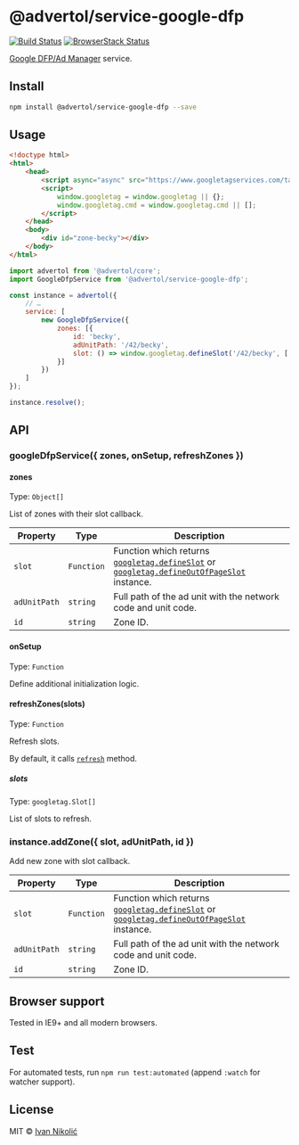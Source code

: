 # @advertol/service-google-dfp

[![Build Status][ci-img]][ci] [![BrowserStack Status][browserstack-img]][browserstack]

[Google DFP/Ad Manager](https://admanager.google.com/) service.

## Install

```sh
npm install @advertol/service-google-dfp --save
```

## Usage

```html
<!doctype html>
<html>
	<head>
		<script async="async" src="https://www.googletagservices.com/tag/js/gpt.js"></script>
		<script>
			window.googletag = window.googletag || {};
			window.googletag.cmd = window.googletag.cmd || [];
		</script>
	</head>
	<body>
		<div id="zone-becky"></div>
	</body>
</html>
```

```js
import advertol from '@advertol/core';
import GoogleDfpService from '@advertol/service-google-dfp';

const instance = advertol({
	// …
	service: [
		new GoogleDfpService({
			zones: [{
				id: 'becky',
				adUnitPath: '/42/becky',
				slot: () => window.googletag.defineSlot('/42/becky', ['fluid'], 'zone-becky').addService(window.googletag.pubads())
			}]
		})
	]
});

instance.resolve();
```

## API

### googleDfpService({ zones, onSetup, refreshZones })

#### zones

Type: `Object[]`

List of zones with their slot callback.

| Property | Type | Description |
| --- | --- | --- |
| `slot` | `Function` | Function which returns [`googletag.defineSlot`][googletag-define-slot] or [`googletag.defineOutOfPageSlot`][googletag-define-outofpage-slot] instance. |
| `adUnitPath` | `string` | Full path of the ad unit with the network code and unit code. |
| `id` | `string` | Zone ID. |

#### onSetup

Type: `Function`

Define additional initialization logic.

#### refreshZones(slots)

Type: `Function`

Refresh slots.

By default, it calls [`refresh`][googletag-refresh] method.

##### slots

Type: `googletag.Slot[]`

List of slots to refresh.

### instance.addZone({ slot, adUnitPath, id })

Add new zone with slot callback.

| Property | Type | Description |
| --- | --- | --- |
| `slot` | `Function` | Function which returns [`googletag.defineSlot`][googletag-define-slot] or [`googletag.defineOutOfPageSlot`][googletag-define-outofpage-slot] instance. |
| `adUnitPath` | `string` | Full path of the ad unit with the network code and unit code. |
| `id` | `string` | Zone ID. |

## Browser support

Tested in IE9+ and all modern browsers.

## Test

For automated tests, run `npm run test:automated` (append `:watch` for watcher support).

## License

MIT © [Ivan Nikolić](http://ivannikolic.com)

[ci]: https://travis-ci.com/niksy/advertol-service-google-dfp
[ci-img]: https://travis-ci.com/niksy/advertol-service-google-dfp.svg?branch=master
[browserstack]: https://www.browserstack.com/
[browserstack-img]: https://www.browserstack.com/automate/badge.svg?badge_key=
[googletag-define-slot]: https://developers.google.com/doubleclick-gpt/reference#googletag.defineSlot
[googletag-define-outofpage-slot]: https://developers.google.com/doubleclick-gpt/reference#googletag.defineOutOfPageSlot
[googletag-refresh]: https://developers.google.com/doubleclick-gpt/reference#googletag.PubAdsService_refresh
